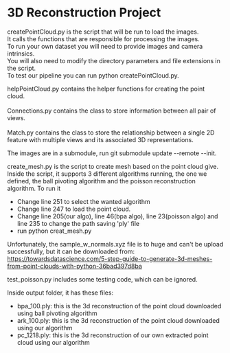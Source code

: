 # 3D Reconstruction Project

createPointCloud.py is the script that will be run to load the images. <br/>
It calls the functions that are responsible for processing the images. <br/>
To run your own dataset you will need to provide images and camera intrinsics.  <br/>
You will also need to modify the directory parameters and file extensions in the script.  <br/>
To test our pipeline you can run python createPointCloud.py. <br/>

helpPointCloud.py contains the helper functions for creating the point cloud. <br/><br/>
Connections.py contains the class to store information between all pair of views. <br/><br/>
Match.py contains the class to store the relationship between a single 2D feature with multiple views
and its associated 3D representations.

The images are in a submodule, run git submodule update --remote --init.


create_mesh.py is the script to create mesh based on the point cloud give. 
Inside the script, it supports 3 different algorithms running, the one we defined, 
the ball pivoting algorithm and the poisson reconstruction algorithm. 
To run it
- Change line 251 to select the wanted algorithm
- Change line 247 to load the point cloud. 
- Change line 205(our algo), line 46(bpa algo), line 23(poisson algo) and line 235 to change the path saving 'ply' file
- run python creat_mesh.py

Unfortunately, the sample_w_normals.xyz file is to huge and can't be upload successfully, but it can be downloaded from:
https://towardsdatascience.com/5-step-guide-to-generate-3d-meshes-from-point-clouds-with-python-36bad397d8ba

test_poisson.py includes some testing code, which can be ignored. 

Inside output folder, it has these files:
- bpa_100.ply: this is the 3d reconstruction of the point cloud downloaded using ball pivoting algorithm 
- ark_100.ply: this is the 3d reconstruction of the point cloud downloaded using our algorithm
- pc_1218.ply: this is the 3d reconstruction of our own extracted point cloud using our algorithm
